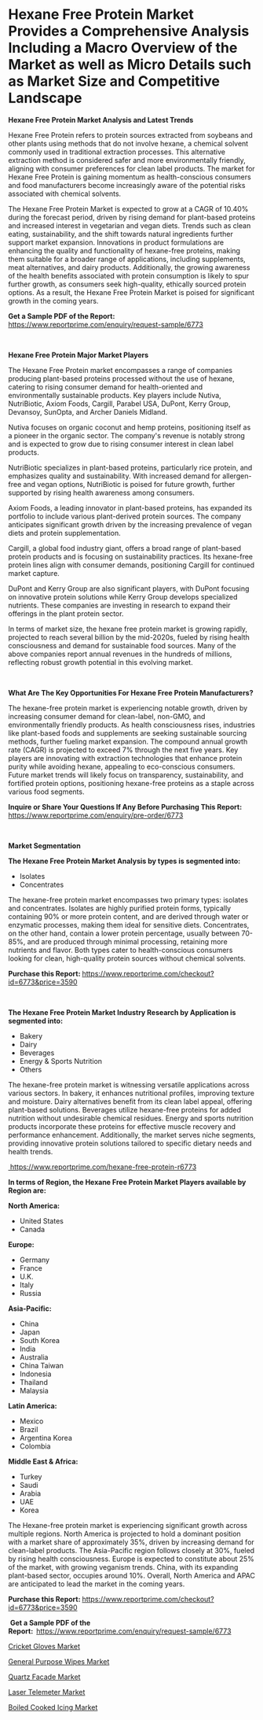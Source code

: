 <p><h1>Hexane Free Protein Market Provides a Comprehensive Analysis Including a Macro Overview of the Market as well as Micro Details such as Market Size and Competitive Landscape</h1></p><p><strong>Hexane Free Protein Market Analysis and Latest Trends</strong></p>
<p><p>Hexane Free Protein refers to protein sources extracted from soybeans and other plants using methods that do not involve hexane, a chemical solvent commonly used in traditional extraction processes. This alternative extraction method is considered safer and more environmentally friendly, aligning with consumer preferences for clean label products. The market for Hexane Free Protein is gaining momentum as health-conscious consumers and food manufacturers become increasingly aware of the potential risks associated with chemical solvents.</p><p>The Hexane Free Protein Market is expected to grow at a CAGR of 10.40% during the forecast period, driven by rising demand for plant-based proteins and increased interest in vegetarian and vegan diets. Trends such as clean eating, sustainability, and the shift towards natural ingredients further support market expansion. Innovations in product formulations are enhancing the quality and functionality of hexane-free proteins, making them suitable for a broader range of applications, including supplements, meat alternatives, and dairy products. Additionally, the growing awareness of the health benefits associated with protein consumption is likely to spur further growth, as consumers seek high-quality, ethically sourced protein options. As a result, the Hexane Free Protein Market is poised for significant growth in the coming years.</p></p>
<p><strong>Get a Sample PDF of the Report:&nbsp;</strong> <a href="https://www.reportprime.com/enquiry/request-sample/6773">https://www.reportprime.com/enquiry/request-sample/6773</a></p>
<p>&nbsp;</p>
<p><strong>Hexane Free Protein Major Market Players</strong></p>
<p><p>The Hexane Free Protein market encompasses a range of companies producing plant-based proteins processed without the use of hexane, catering to rising consumer demand for health-oriented and environmentally sustainable products. Key players include Nutiva, NutriBiotic, Axiom Foods, Cargill, Parabel USA, DuPont, Kerry Group, Devansoy, SunOpta, and Archer Daniels Midland.</p><p>Nutiva focuses on organic coconut and hemp proteins, positioning itself as a pioneer in the organic sector. The company's revenue is notably strong and is expected to grow due to rising consumer interest in clean label products.</p><p>NutriBiotic specializes in plant-based proteins, particularly rice protein, and emphasizes quality and sustainability. With increased demand for allergen-free and vegan options, NutriBiotic is poised for future growth, further supported by rising health awareness among consumers.</p><p>Axiom Foods, a leading innovator in plant-based proteins, has expanded its portfolio to include various plant-derived protein sources. The company anticipates significant growth driven by the increasing prevalence of vegan diets and protein supplementation.</p><p>Cargill, a global food industry giant, offers a broad range of plant-based protein products and is focusing on sustainability practices. Its hexane-free protein lines align with consumer demands, positioning Cargill for continued market capture.</p><p>DuPont and Kerry Group are also significant players, with DuPont focusing on innovative protein solutions while Kerry Group develops specialized nutrients. These companies are investing in research to expand their offerings in the plant protein sector.</p><p>In terms of market size, the hexane free protein market is growing rapidly, projected to reach several billion by the mid-2020s, fueled by rising health consciousness and demand for sustainable food sources. Many of the above companies report annual revenues in the hundreds of millions, reflecting robust growth potential in this evolving market.</p></p>
<p>&nbsp;</p>
<p><strong>What Are The Key Opportunities For Hexane Free Protein Manufacturers?</strong></p>
<p><p>The hexane-free protein market is experiencing notable growth, driven by increasing consumer demand for clean-label, non-GMO, and environmentally friendly products. As health consciousness rises, industries like plant-based foods and supplements are seeking sustainable sourcing methods, further fueling market expansion. The compound annual growth rate (CAGR) is projected to exceed 7% through the next five years. Key players are innovating with extraction technologies that enhance protein purity while avoiding hexane, appealing to eco-conscious consumers. Future market trends will likely focus on transparency, sustainability, and fortified protein options, positioning hexane-free proteins as a staple across various food segments.</p></p>
<p><strong>Inquire or Share Your Questions If Any Before Purchasing This Report:</strong> <a href="https://www.reportprime.com/enquiry/pre-order/6773">https://www.reportprime.com/enquiry/pre-order/6773</a></p>
<p>&nbsp;</p>
<p><strong>Market Segmentation</strong></p>
<p><strong>The Hexane Free Protein Market Analysis by types is segmented into:</strong></p>
<p><ul><li>Isolates</li><li>Concentrates</li></ul></p>
<p><p>The hexane-free protein market encompasses two primary types: isolates and concentrates. Isolates are highly purified protein forms, typically containing 90% or more protein content, and are derived through water or enzymatic processes, making them ideal for sensitive diets. Concentrates, on the other hand, contain a lower protein percentage, usually between 70-85%, and are produced through minimal processing, retaining more nutrients and flavor. Both types cater to health-conscious consumers looking for clean, high-quality protein sources without chemical solvents.</p></p>
<p><strong>Purchase this Report:&nbsp;</strong><a href="https://www.reportprime.com/checkout?id=6773&price=3590">https://www.reportprime.com/checkout?id=6773&price=3590</a></p>
<p>&nbsp;</p>
<p><strong>The Hexane Free Protein Market Industry Research by Application is segmented into:</strong></p>
<p><ul><li>Bakery</li><li>Dairy</li><li>Beverages</li><li>Energy & Sports Nutrition</li><li>Others</li></ul></p>
<p><p>The hexane-free protein market is witnessing versatile applications across various sectors. In bakery, it enhances nutritional profiles, improving texture and moisture. Dairy alternatives benefit from its clean label appeal, offering plant-based solutions. Beverages utilize hexane-free proteins for added nutrition without undesirable chemical residues. Energy and sports nutrition products incorporate these proteins for effective muscle recovery and performance enhancement. Additionally, the market serves niche segments, providing innovative protein solutions tailored to specific dietary needs and health trends.</p></p>
<p><a href="https://www.reportprime.com/hexane-free-protein-r6773">&nbsp;https://www.reportprime.com/hexane-free-protein-r6773</a></p>
<p><strong>In terms of Region, the Hexane Free Protein Market Players available by Region are:</strong></p>
<p>
    <p> <strong> North America: </strong>
        <ul>
            <li>United States</li>
            <li>Canada</li>
        </ul>
        </p> 
    <p> <strong> Europe: </strong>
        <ul>
            <li>Germany</li>
            <li>France</li>
            <li>U.K.</li>
            <li>Italy</li>
            <li>Russia</li>
        </ul>
        </p> 
    <p> <strong> Asia-Pacific: </strong>
        <ul>
            <li>China</li>
            <li>Japan</li>
            <li>South Korea</li>
            <li>India</li>
            <li>Australia</li>
            <li>China Taiwan</li>
            <li>Indonesia</li>
            <li>Thailand</li>
            <li>Malaysia</li>
        </ul>
        </p> 
    <p> <strong> Latin America: </strong>
        <ul>
            <li>Mexico</li>
            <li>Brazil</li>
            <li>Argentina Korea</li>
            <li>Colombia</li>
        </ul>
        </p> 
    <p> <strong> Middle East & Africa: </strong>
        <ul>
            <li>Turkey</li>
            <li>Saudi</li>
            <li>Arabia</li>
            <li>UAE</li>
            <li>Korea</li>
        </ul>
    </p>
    </p>
<p><p>The Hexane-free protein market is experiencing significant growth across multiple regions. North America is projected to hold a dominant position with a market share of approximately 35%, driven by increasing demand for clean-label products. The Asia-Pacific region follows closely at 30%, fueled by rising health consciousness. Europe is expected to constitute about 25% of the market, with growing veganism trends. China, with its expanding plant-based sector, occupies around 10%. Overall, North America and APAC are anticipated to lead the market in the coming years.</p></p>
<p><strong>Purchase this Report: </strong><a href="https://www.reportprime.com/checkout?id=6773&price=3590">https://www.reportprime.com/checkout?id=6773&price=3590</a></p>
<p>&nbsp;<strong>Get a Sample PDF of the Report:&nbsp;&nbsp;</strong><a href="https://www.reportprime.com/enquiry/request-sample/6773">https://www.reportprime.com/enquiry/request-sample/6773</a></p>
<p><strong></strong></p>
<p><p><a href="https://www.linkedin.com/pulse/global-cricket-gloves-market-exploring-share-trends-future-ntsqc?trackingId=E%2FmSf8jHQruBHEAye4lQhA%3D%3D">Cricket Gloves Market</a></p><p><a href="https://www.linkedin.com/pulse/global-general-purpose-wipes-market-size-share-analysis-ayy4c?trackingId=bQJDGkYlRrWf%2BA2a1EFRhw%3D%3D">General Purpose Wipes Market</a></p><p><a href="https://issuu.com/reportprime-2/docs/quartz-facade-market-size-2030.pptx_56e0000dbf91f1">Quartz Facade Market</a></p><p><a href="https://medium.com/@rontaybrewer02024/emerging-laser-telemeter-market-opportunities-market-analysis-for-investors-and-stakeholders-7436393ba4f1">Laser Telemeter Market</a></p><p><a href="https://github.com/napierswinnyfg/Market-Research-Report-List-1/blob/main/boiled-cooked-icing-market.md">Boiled Cooked Icing Market</a></p></p>
